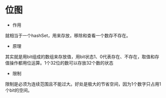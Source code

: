 # 位图
- 作用
  
就相当于一个hashSet，用来存放，移除和查看一个数存不存在。

- 原理

其实就是用bit组成的数组来存放值，用bit状态1、0代表存在、不存在，取值和存值操作都用位运算。1个32位的数可以存放32个数的状态

- 限制

限制是必须为连续范围且不能过大。好处是极大的节省空间，因为1个数字只占用1个bit的空间。
